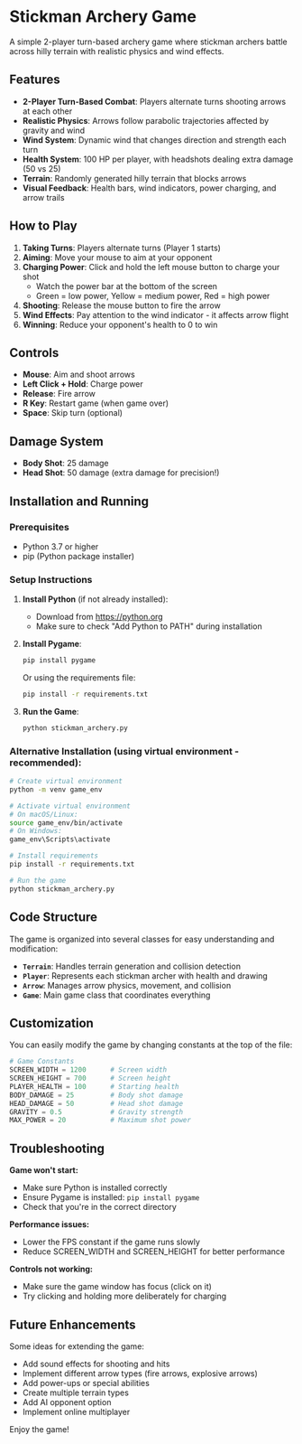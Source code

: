 # Stickman Archery Game

A simple 2-player turn-based archery game where stickman archers battle across hilly terrain with realistic physics and wind effects.

## Features

- **2-Player Turn-Based Combat**: Players alternate turns shooting arrows at each other
- **Realistic Physics**: Arrows follow parabolic trajectories affected by gravity and wind
- **Wind System**: Dynamic wind that changes direction and strength each turn
- **Health System**: 100 HP per player, with headshots dealing extra damage (50 vs 25)
- **Terrain**: Randomly generated hilly terrain that blocks arrows
- **Visual Feedback**: Health bars, wind indicators, power charging, and arrow trails

## How to Play

1. **Taking Turns**: Players alternate turns (Player 1 starts)
2. **Aiming**: Move your mouse to aim at your opponent
3. **Charging Power**: Click and hold the left mouse button to charge your shot
   - Watch the power bar at the bottom of the screen
   - Green = low power, Yellow = medium power, Red = high power
4. **Shooting**: Release the mouse button to fire the arrow
5. **Wind Effects**: Pay attention to the wind indicator - it affects arrow flight
6. **Winning**: Reduce your opponent's health to 0 to win

## Controls

- **Mouse**: Aim and shoot arrows
- **Left Click + Hold**: Charge power
- **Release**: Fire arrow
- **R Key**: Restart game (when game over)
- **Space**: Skip turn (optional)

## Damage System

- **Body Shot**: 25 damage
- **Head Shot**: 50 damage (extra damage for precision!)

## Installation and Running

### Prerequisites
- Python 3.7 or higher
- pip (Python package installer)

### Setup Instructions

1. **Install Python** (if not already installed):
   - Download from https://python.org
   - Make sure to check "Add Python to PATH" during installation

2. **Install Pygame**:
   ```bash
   pip install pygame
   ```
   
   Or using the requirements file:
   ```bash
   pip install -r requirements.txt
   ```

3. **Run the Game**:
   ```bash
   python stickman_archery.py
   ```

### Alternative Installation (using virtual environment - recommended):

```bash
# Create virtual environment
python -m venv game_env

# Activate virtual environment
# On macOS/Linux:
source game_env/bin/activate
# On Windows:
game_env\Scripts\activate

# Install requirements
pip install -r requirements.txt

# Run the game
python stickman_archery.py
```

## Code Structure

The game is organized into several classes for easy understanding and modification:

- **`Terrain`**: Handles terrain generation and collision detection
- **`Player`**: Represents each stickman archer with health and drawing
- **`Arrow`**: Manages arrow physics, movement, and collision
- **`Game`**: Main game class that coordinates everything

## Customization

You can easily modify the game by changing constants at the top of the file:

```python
# Game Constants
SCREEN_WIDTH = 1200      # Screen width
SCREEN_HEIGHT = 700      # Screen height
PLAYER_HEALTH = 100      # Starting health
BODY_DAMAGE = 25         # Body shot damage
HEAD_DAMAGE = 50         # Head shot damage
GRAVITY = 0.5            # Gravity strength
MAX_POWER = 20           # Maximum shot power
```

## Troubleshooting

**Game won't start:**
- Make sure Python is installed correctly
- Ensure Pygame is installed: `pip install pygame`
- Check that you're in the correct directory

**Performance issues:**
- Lower the FPS constant if the game runs slowly
- Reduce SCREEN_WIDTH and SCREEN_HEIGHT for better performance

**Controls not working:**
- Make sure the game window has focus (click on it)
- Try clicking and holding more deliberately for charging

## Future Enhancements

Some ideas for extending the game:
- Add sound effects for shooting and hits
- Implement different arrow types (fire arrows, explosive arrows)
- Add power-ups or special abilities
- Create multiple terrain types
- Add AI opponent option
- Implement online multiplayer

Enjoy the game!
